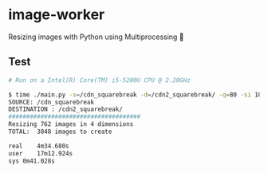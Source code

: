 # image-worker
Resizing images with Python using Multiprocessing 🐍

## Test

```bash
# Run on a Intel(R) Core(TM) i5-5200U CPU @ 2.20GHz

$ time ./main.py -s=/cdn_squarebreak -d=/cdn2_squarebreak/ -q=80 -si 100 200 300 600
SOURCE: /cdn_squarebreak
DESTINATION : /cdn2_squarebreak/
#####################################
Resizing 762 images in 4 dimensions
TOTAL:  3048 images to create

real	4m34.680s
user	17m12.924s
sys	0m41.028s
```
